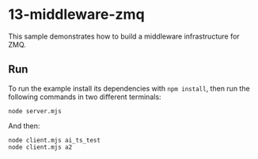 # 13-middleware-zmq

This sample demonstrates how to build a middleware infrastructure for ZMQ.

## Run

To run the example install its dependencies with `npm install`, then run the following commands in two different terminals:

```
node server.mjs
```

And then:

```
node client.mjs ai_ts_test
node client.mjs a2
```


